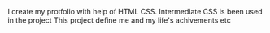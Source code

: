 I create my protfolio with help of HTML CSS.
Intermediate CSS is been used in the project
This project define me  and my life's achivements etc
